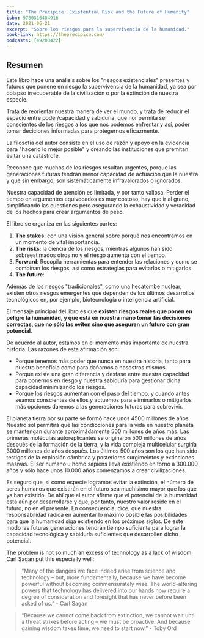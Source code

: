 ```yaml
--- 
title: "The Precipice: Existential Risk and the Future of Humanity"
isbn: 9780316484916
date: 2021-06-21
excerpt: "Sobre los riesgos para la supervivencia de la humanidad."
book-link: https://theprecipice.com/
podcasts: [49203422]
---
```


## Resumen
Este libro hace una análisis sobre los "riesgos existenciales" presentes y futuros que ponene en riesgo la supervivencia de la humanidad, ya sea por colapso irrecuperable de la civilización o por la extinción de nuestra especie.

Trata de reorientar nuestra manera de ver el mundo, y trata de reducir el espacio entre poder/capacidad y sabiduría, que nor permita ser conscientes de los riesgos a los que nos podemos enfrentar y así, poder tomar deciciones informadas para protegernos eficazmente. 

La filosofía del autor consiste en el uso de razón y apoyo en la evidencia para "hacerlo lo mejor posible" y creando las instituciones que premitan evitar una catástrofe.

Reconoce que muchos de los riesgos resultan urgentes, porque las generaciones futuras tendrán menor capacidad de actuación que la nuestra y que sin embargo, son sistemáticamente infravalorados o ignorados. 

Nuestra capacidad de atención es limitada, y por tanto valiosa. Perder el tiempo en argumentos equivocados es muy costoso, hay que ir al grano, simplificando las cuestiones pero asegurando la exhaustividad y veracidad de los hechos para crear argumentos de peso.

El libro se organiza en las siguientes partes:
1. **The stakes**: con una visión general sobre porqué nos encontramos en un momento de vital importancia.
2. **The risks**: la ciencia de los riesgos, mientras algunos han sido sobreestimados otros no y el riesgo aumenta con el tiempo.
3. **Forward**: Recopila herramientas para entender las relaciones y como se combinan los riesgos, así como estrategias para evitarlos o mitigarlos.
4. **The future**: 

Además de los riesgos "tradicionales", como una hecatombe nuclear, existen otros riesgos emergentes que dependen de  los últimos desarrollos tecnológicos en, por ejemplo, biotecnología o inteligencia artificial.

El mensaje principal del libro es que **existen riesgos reales que ponen en peligro la humanidad, y que está en nuestra mano tomar las decisiones correctas, que no sólo las eviten sino que aseguren un futuro con gran potencial**.

De acuerdo al autor, estamos en el momento más importante de nuestra historia. Las razones de esta afirmación son:
- Porque tenemos más poder que nunca en nuestra historia, tanto para nuestro beneficio como para dañarnos a nosostros mismos.
- Porque existe una gran diferencia y desfase entre nuestra capacidad para ponernos en riesgo y nuestra sabiduría para gestionar dicha capacidad minimizando los riesgos.
- Porque los riesgos aumentan con el paso del tiempo, y cuando antes seamos conscientes de ellos y actuemos para eliminarlos o mitigarlos más opciones daremos a las generaciones futuras para sobrevivir.

El planeta tierra por su parte se formó hace unos 4500 millones de años. Nuestro sol permitirá que las condiociones para la vida en nuestro planeta se mantengan durante aproximádamente 500 millones de años más. Las primeras moléculas autoreplicantes se originaron 500 millones de años después de la formación de la tierra, y la vida compleja multicelular surgiría 3000 millones de años después. Los últimos 500 años son los que han sido testigos de la explosión cámbrica y posteriores surgimeintos y extinciones masivas. El ser humano u homo sapiens lleva existiendo en torno a 300.000 años y sólo hace unos 10.000 años comenzamos a crear civilizaciones.

Es seguro que, si como especie logramos evitar la extinción, el número de seres humanos que existirán en el futuro sea muchisimo mayor que los que ya han existido. De ahí que el autor afirme que el potencial de la humanidad está aún por desarrollarse y que, por tanto, nuestro valor reside en el futuro, no en el presente. En consecuencia, dice, que nuestra responsabilidad radica en aumentar lo máximo posible las posibilidades para que la humanidad siga existiendo en los próximos siglos. De este modo las futuras generaciones tendrán tiempo suficiente para lograr la capacidad tecnológica y sabiduría suficientes que desarrollen dicho potencial.


The problem is not so much an excess of technology as a lack of wisdom. Carl Sagan put this especially well: 
> “Many of the dangers we face indeed arise from science and technology – but, more fundamentally, because we have become powerful without becoming commensurately wise. The world-altering powers that technology has delivered into our hands now require a degree of consideration and foresight that has never before been asked of us.” - Carl Sagan

> “Because we cannot come back from extinction, we cannot wait until a threat strikes before acting – we must be proactive. And because gaining wisdom takes time, we need to start now.” - Toby Ord